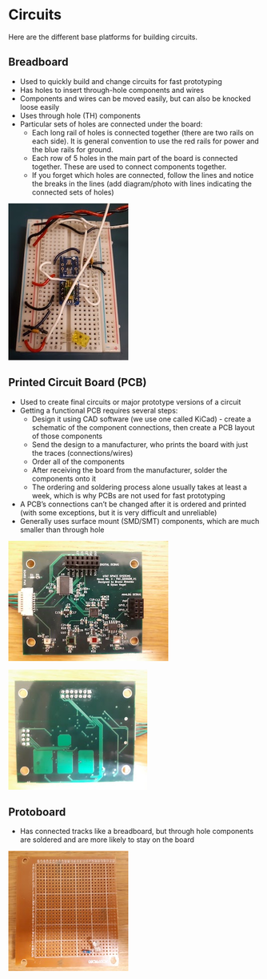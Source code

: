 # Circuits

Here are the different base platforms for building circuits.

## Breadboard
* Used to quickly build and change circuits for fast prototyping
* Has holes to insert through-hole components and wires
* Components and wires can be moved easily, but can also be knocked loose easily
* Uses through hole (TH) components
* Particular sets of holes are connected under the board:
  * Each long rail of holes is connected together (there are two rails on each side). It is general convention to use the red rails for power and the blue rails for ground.
  * Each row of 5 holes in the main part of the board is connected together. These are used to connect components together.
  * If you forget which holes are connected, follow the lines and notice the breaks in the lines
(add diagram/photo with lines indicating the connected sets of holes)

![](../figures/breadboard.jpg)

## Printed Circuit Board (PCB)
* Used to create final circuits or major prototype versions of a circuit
* Getting a functional PCB requires several steps:
  * Design it using CAD software (we use one called KiCad) - create a schematic of the component connections, then create a PCB layout of those components
  * Send the design to a manufacturer, who prints the board with just the traces (connections/wires)
  * Order all of the components
  * After receiving the board from the manufacturer, solder the components onto it
  * The ordering and soldering process alone usually takes at least a week, which is why PCBs are not used for fast prototyping
* A PCB’s connections can’t be changed after it is ordered and printed (with some exceptions, but it is very difficult and unreliable)
* Generally uses surface mount (SMD/SMT) components, which are much smaller than through hole

![](../figures/pcb_front.jpg)

![](../figures/pcb_back.jpg)

## Protoboard
* Has connected tracks like a breadboard, but through hole components are soldered and are more likely to stay on the board

![](../figures/protoboard.jpg)
